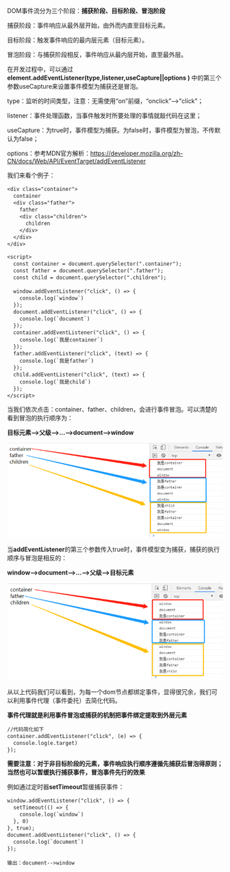 DOM事件流分为三个阶段：**捕获阶段、目标阶段、冒泡阶段**

捕获阶段：事件响应从最外层开始，由外而内直至目标元素。

目标阶段：触发事件响应的最内层元素（目标元素）。

冒泡阶段：与捕获阶段相反，事件响应从最内层开始，直至最外层。

在开发过程中，可以通过 **element.addEventListener(type,listener,useCapture||options  )** 中的第三个参数useCapture来设置事件模型为捕获还是冒泡。

type：监听的时间类型，注意：无需使用“on”前缀，“onclick”-->"click"；

listener：事件处理函数，当事件触发时所要处理的事情就敲代码在这里；

useCapture：为true时，事件模型为捕获。为false时，事件模型为冒泡，不传默认为false；

options：参考MDN官方解析：https://developer.mozilla.org/zh-CN/docs/Web/API/EventTarget/addEventListener

我们来看个例子：

```
<div class="container">
  container
  <div class="father">
    father
    <div class="children">
      children
    </div>
  </div>
</div>
```

```
<script>
  const container = document.querySelector(".container");
  const father = document.querySelector(".father");
  const child = document.querySelector(".children");

  window.addEventListener("click", () => {
    console.log(`window`)
  });
  document.addEventListener("click", () => {
    console.log(`document`)
  });
  container.addEventListener("click", () => {
    console.log(`我是container`)
  });
  father.addEventListener("click", (text) => {
    console.log(`我是father`)
  });
  child.addEventListener("click", (text) => {
    console.log(`我是child`)
  });
</script>
```

当我们依次点击：container、father、children，会进行事件冒泡。可以清楚的看到冒泡的执行顺序为：

**目标元素-->父级-->...-->document-->window**

![](../images/buhuo/p1.png)

当**addEventListener**的第三个参数传入true时，事件模型变为捕获，捕获的执行顺序与冒泡是相反的：

**window-->document-->...-->父级-->目标元素**

![](../images/buhuo/p2.png)

从以上代码我们可以看到，为每一个dom节点都绑定事件，显得很冗余，我们可以利用事件代理（事件委托）去简化代码。

**事件代理就是利用事件冒泡或捕获的机制把事件绑定提取到外层元素**

```
//代码简化如下
container.addEventListener("click", (e) => {
  console.log(e.target)
});
```

**需要注意：对于非目标阶段的元素，事件响应执行顺序遵循先捕获后冒泡得原则；当然也可以暂缓执行捕获事件，冒泡事件先行的效果**

例如通过定时器**setTimeout**暂缓捕获事件：

```
window.addEventListener("click", () => {
  setTimeout(() => {
    console.log(`window`)
  }, 0)
}, true);
document.addEventListener("click", () => {
  console.log(`document`)
});

输出：document-->window
```